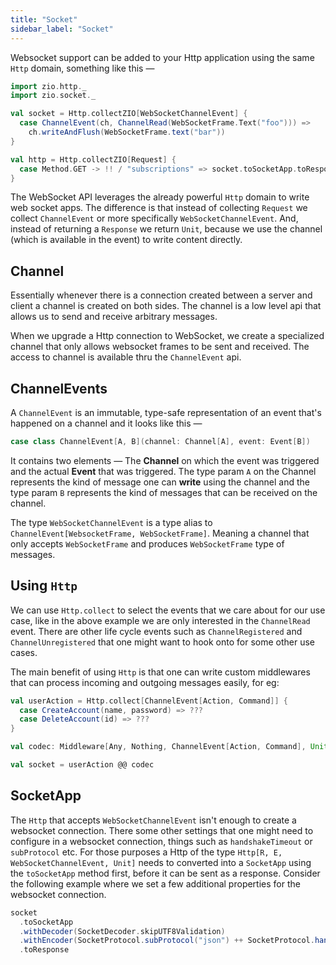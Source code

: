 ```yaml
---
title: "Socket"
sidebar_label: "Socket"
---
```


Websocket support can be added to your Http application using the same `Http` domain, something like this —

```scala
import zio.http._
import zio.socket._

val socket = Http.collectZIO[WebSocketChannelEvent] {
  case ChannelEvent(ch, ChannelRead(WebSocketFrame.Text("foo"))) =>
    ch.writeAndFlush(WebSocketFrame.text("bar"))
}

val http = Http.collectZIO[Request] {
  case Method.GET -> !! / "subscriptions" => socket.toSocketApp.toResponse
}
```

The WebSocket API leverages the already powerful `Http` domain to write web socket apps. The difference is that instead
of collecting `Request` we collect `ChannelEvent` or more specifically `WebSocketChannelEvent`. And, instead of
returning
a `Response` we return `Unit`, because we use the channel (which is available in the event) to write content directly.

## Channel

Essentially whenever there is a connection created between a server and client a channel is created on both sides. The
channel is a low level api that allows us to send and receive arbitrary messages.

When we upgrade a Http connection to WebSocket, we create a specialized channel that only allows websocket frames to be
sent and received. The access to channel is available thru the `ChannelEvent` api.

## ChannelEvents

A `ChannelEvent` is an immutable, type-safe representation of an event that's happened on a channel and it looks like
this —

```scala
case class ChannelEvent[A, B](channel: Channel[A], event: Event[B])
```

It contains two elements — The **Channel** on which the event was triggered and the actual **Event** that was triggered.
The
type param `A` on the Channel represents the kind of message one can **write** using the channel and the type param `B`
represents the kind of messages that can be received on the channel.

The type `WebSocketChannelEvent` is a type alias to `ChannelEvent[WebsocketFrame, WebSocketFrame]`. Meaning a channel
that only accepts `WebSocketFrame` and produces `WebSocketFrame` type of messages.

## Using `Http`

We can use `Http.collect` to select the events that we care about for our use case, like in the above example we are
only interested in the `ChannelRead` event. There are other life cycle events such as `ChannelRegistered`
and `ChannelUnregistered` that one might want to hook onto for some other use cases.

The main benefit of using `Http` is that one can write custom middlewares that can process incoming and outgoing
messages easily, for eg:

```scala
val userAction = Http.collect[ChannelEvent[Action, Command]] {
  case CreateAccount(name, password) => ???
  case DeleteAccount(id) => ???
}

val codec: Middleware[Any, Nothing, ChannelEvent[Action, Command], Unit, WebSocketChannelEvent, Unit]

val socket = userAction @@ codec
```

## SocketApp

The `Http` that accepts `WebSocketChannelEvent` isn't enough to create a websocket connection. There some other settings
that one might need to configure in a websocket connection, things such as `handshakeTimeout` or `subProtocol` etc. For
those purposes a Http of the type `Http[R, E, WebSocketChannelEvent, Unit]` needs to converted into a `SocketApp` using
the `toSocketApp` method first, before it can be sent as a response. Consider the following example where we set a few
additional properties for the websocket connection.

```scala
socket
  .toSocketApp
  .withDecoder(SocketDecoder.skipUTF8Validation)
  .withEncoder(SocketProtocol.subProtocol("json") ++ SocketProtocol.handshakeTimeout(5 seconds))
  .toResponse
```
